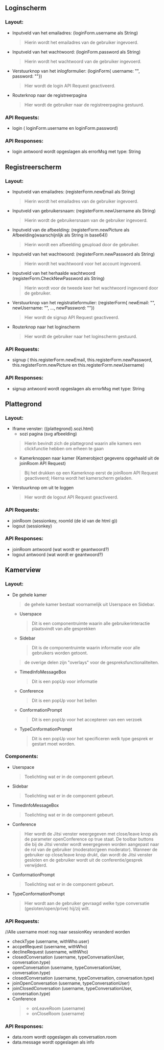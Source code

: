## Loginscherm
### Layout:

  - Inputveld van het emailadres:  (loginForm.username als String)
    > Hierin wordt het emailadres van de gebruiker ingevoerd. 
  - Inputveld van het wachtwoord: (loginForm.password als String)
    > Hierin wordt het wachtwoord van de gebruiker ingevoerd.
  - Verstuurknop van het inlogformulier: (loginForm{ username: "", password: ""})
    > Hier wordt de login API Request geactiveerd.
  - Routerknop naar de registreerpagina
     > Hier wordt de gebruiker naar de registreerpagina gestuurd.
### API Requests:   

  - login ( loginForm.username en loginForm.password)
### API Responses:

  - login antwoord wordt opgeslagen als errorMsg met type: String 

## Registreerscherm
### Layout:

  - Inputveld van emailadres: (registerForm.newEmail als String)
     > Hierin wordt het emailadres van de gebruiker ingevoerd.
  - Inputveld van gebruikersnaam: (registerForm.newUsername als String)
     > Hierin wordt de gebruikersnaam van de gebruiker ingevoerd.
  - Inputveld van de afbeelding: (registerForm.newPicture als Afbeelding(waarschijnlijk als String in base64))
     > Hierin wordt een afbeelding geupload door de gebruiker.
  - Inputveld van het wachtwoord: (registerForm.newPassword als String)
     > Hierin wordt het wachtwoord voor het account ingevoerd.
  - Inputveld van het herhaalde wachtwoord (registerForm.CheckNewPassword als String)
    >  Hierin wordt voor de tweede keer het wachtwoord ingevoerd door de gebruiker.
  - Verstuurknop van het registratieformulier: (registerForm{ newEmail: "", newUsername: "", ..., newPassword: ""})
    >  Hier wordt de signup API Request geactiveerd.
  - Routerknop naar het loginscherm
    >  Hier wordt de gebruiker naar het loginscherm gestuurd.

### API Requests:

  - signup ( this.registerForm.newEmail, this.registerForm.newPassword, this.registerForm.newPicture en this.registerForm.newUsername)
### API Responses:

  - signup antwoord wordt opgeslagen als errorMsg met type: String
## Plattegrond
### Layout:
  - Iframe venster: ({plattegrond}.sozi.html)
    - sozi pagina (svg afbeelding)
     >  Hierin bevindt zich de plattegrond waarin alle kamers een clickfunctie hebben om erheen te gaan
    - Kamerknoppen naar kamer (Kamerobject gegevens opgehaald uit de joinRoom API Request)
     >  Bij het drukken op een Kamerknop eerst de joinRoom API Request geactiveerd;
     >  Hierna wordt het kamerscherm geladen.
  - Verstuurknop om uit te loggen
    >  Hier wordt de logout API Request geactiveerd.
### API Requests:

  - joinRoom (sessionkey, roomId (de id van de html g))
  - logout (sessionkey)

### API Responses:

  - joinRoom antwoord (wat wordt er geantwoord?)
  - logout antwoord (wat wordt er geantwoord?)

## Kamerview
### Layout:
  - De gehele kamer
    > de gehele kamer bestaat voornamelijk uit Userspace en Sidebar.
    - Userspace
      > Dit is een componentruimte waarin alle gebruikerinteractie plaatsvindt van alle gesprekken
    - Sidebar
      > Dit is de componentruimte waarin informatie voor alle gebruikers worden getoont.
    > de overige delen zijn "overlays" voor de gespreksfunctionaliteiten.
    - TimedInfoMessageBox
      > Dit is een popUp voor informatie
    - Conference
      > Dit is een popUp voor het bellen
    - ConformationPrompt
      > Dit is een popUp voor het accepteren van een verzoek
    - TypeConformationPrompt
      > Dit is een popUp voor het specificeren welk type gesprek er gestart moet worden.
### Components:
  - Userspace
    > Toelichting wat er in de component gebeurt.
  - Sidebar
    > Toelichting wat er in de component gebeurt.
  - TimedInfoMessageBox
    > Toelichting wat er in de component gebeurt.
  - Conference
    > Hier wordt de Jitsi venster weergegeven met close/leave knop als de parameter openConference op true staat. De toolbar buttons die bij de Jitsi venster wordt weergegeven worden aangepast naar de rol van de gebruiker (moderator/geen moderator). Wanneer de gebruiker op close/leave knop drukt, dan wordt de Jitsi venster gesloten en de gebruiker wordt uit de conferentie/gesprek verwijderd.
  - ConformationPrompt
    > Toelichting wat er in de component gebeurt.
  - TypeConformationPrompt
    > Hier wordt aan de gebruiker gevraagd welke type conversatie (gesloten/open/prive) hij/zij wilt.
### API Requests:
  //Alle username moet nog naar sessionKey veranderd worden
  - checkType (username, withWho.user)
  - accpetRequest (username, withWho)
  - declineRequest (username, withWho)
  - closedConversation (username, typeConversationUser, conversation.type)
  - openConversation (username, typeConversationUser, conversation.type)
  - closedConversation (username, typeConversation, conversation.type)
  - joinOpenConversation (username, typeConversationUser)
  - joinClosedConversation (username, typeConversationUser, conversation.type)
  - Conference
    > - onLeaveRoom (username)
    > - onCloseRoom (username)

### API Responses:
  - data.room wordt opgeslagen als conversation.room
  - data.message wordt opgeslagen als info
